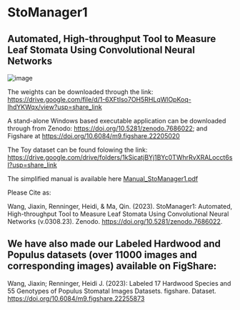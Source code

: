 # StoManager1
## Automated, High-throughput Tool to Measure Leaf Stomata Using Convolutional Neural Networks

![image](https://user-images.githubusercontent.com/98176596/223315416-adf921a4-4e3c-4382-9a60-701b44f37461.png)



The weights can be downloaded through the link: https://drive.google.com/file/d/1-6XFtIso7OH5RHLqWlOpKoq-IhdYKWqx/view?usp=share_link

A stand-alone Windows based executable application can be downloaded through from Zenodo: https://doi.org/10.5281/zenodo.7686022;  and Figshare at https://doi.org/10.6084/m9.figshare.22205020

The Toy dataset can be found folowing the link: https://drive.google.com/drive/folders/1kSicatjBYj1BYc0TWhrRvXRALocct6sI?usp=share_link

The simplified manual is available here  [Manual_StoManager1.pdf](https://github.com/JiaxinWang123/StoManager1/files/10921841/Manual_StoManager1.pdf)






Please Cite as:

Wang, Jiaxin, Renninger, Heidi, & Ma, Qin. (2023). StoManager1: Automated, High-throughput Tool to Measure Leaf Stomata Using Convolutional Neural Networks (v.0308.23). Zenodo. https://doi.org/10.5281/zenodo.7686022.


## We have also made our Labeled Hardwood and Populus datasets (over 11000 images and corresponding images) available on FigShare:

Wang, Jiaxin; Renninger, Heidi J. (2023): Labeled 17 Hardwood Species and 55 Genotypes of Populus Stomatal Images Datasets. figshare. Dataset. https://doi.org/10.6084/m9.figshare.22255873
